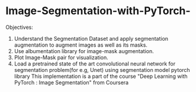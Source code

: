 # Image-Segmentation-with-PyTorch-
Objectives:
1. Understand the Segmentation Dataset and apply segmentation augmentation to augment images as well as its masks. 
2. Use albumentation library for image-mask augmentation.
3. Plot Image-Mask pair for visualization.
4. Load a pretrained state of the art convolutional neural network for segmentation problem(for e.g, Unet) using segmentation model pytorch library
This implementation is a part of the course "Deep Learning with PyTorch : Image Segmentation" from Coursera
